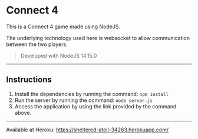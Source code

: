 # Connect 4

This is a Connect 4 game made using NodeJS.

The underlying technology used here is websocket to allow communication between the two players.

> Developed with NodeJS 14.15.0

___

## Instructions

1. Install the dependencies by running the command: `npm install`
2. Run the server by running the command: `node server.js`
3. Access the application by using the link provided by the command above.

___

Available at Heroku: https://sheltered-atoll-34263.herokuapp.com/